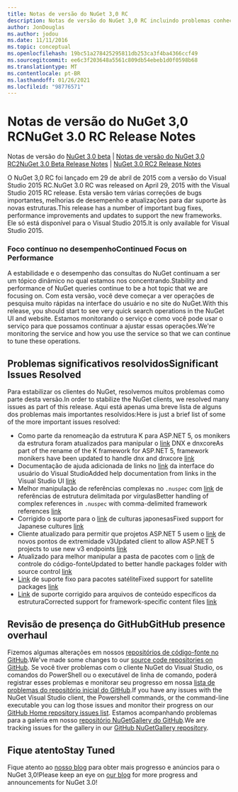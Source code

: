 ```yaml
---
title: Notas de versão do NuGet 3,0 RC
description: Notas de versão do NuGet 3,0 RC incluindo problemas conhecidos, correções de bugs, recursos adicionados e DCRs.
author: JonDouglas
ms.author: jodou
ms.date: 11/11/2016
ms.topic: conceptual
ms.openlocfilehash: 19bc51a278425295811db253ca3f4ba4366ccf49
ms.sourcegitcommit: ee6c3f203648a5561c809db54ebeb1d0f0598b68
ms.translationtype: MT
ms.contentlocale: pt-BR
ms.lasthandoff: 01/26/2021
ms.locfileid: "98776571"
---
```

# <a name="nuget-30-rc-release-notes"></a><span data-ttu-id="8995f-103">Notas de versão do NuGet 3,0 RC</span><span class="sxs-lookup"><span data-stu-id="8995f-103">NuGet 3.0 RC Release Notes</span></span>

<span data-ttu-id="8995f-104">Notas de versão do [NuGet 3,0 beta](../release-notes/nuget-3.0-beta.md)  |  [Notas de versão do NuGet 3,0 RC2](../release-notes/nuget-3.0-RC2.md)</span><span class="sxs-lookup"><span data-stu-id="8995f-104">[NuGet 3.0 Beta Release Notes](../release-notes/nuget-3.0-beta.md) | [NuGet 3.0 RC2 Release Notes](../release-notes/nuget-3.0-RC2.md)</span></span>

<span data-ttu-id="8995f-105">O NuGet 3,0 RC foi lançado em 29 de abril de 2015 com a versão do Visual Studio 2015 RC.</span><span class="sxs-lookup"><span data-stu-id="8995f-105">NuGet 3.0 RC was released on April 29, 2015 with the Visual Studio 2015 RC release.</span></span> <span data-ttu-id="8995f-106">Esta versão tem várias correções de bugs importantes, melhorias de desempenho e atualizações para dar suporte às novas estruturas.</span><span class="sxs-lookup"><span data-stu-id="8995f-106">This release has a number of important bug fixes, performance improvements and updates to support the new frameworks.</span></span>  <span data-ttu-id="8995f-107">Ele só está disponível para o Visual Studio 2015.</span><span class="sxs-lookup"><span data-stu-id="8995f-107">It is only available for Visual Studio 2015.</span></span>

### <a name="continued-focus-on-performance"></a><span data-ttu-id="8995f-108">Foco contínuo no desempenho</span><span class="sxs-lookup"><span data-stu-id="8995f-108">Continued Focus on Performance</span></span>

<span data-ttu-id="8995f-109">A estabilidade e o desempenho das consultas do NuGet continuam a ser um tópico dinâmico no qual estamos nos concentrando.</span><span class="sxs-lookup"><span data-stu-id="8995f-109">Stability and performance of NuGet queries continue to be a hot topic that we are focusing on.</span></span>  <span data-ttu-id="8995f-110">Com esta versão, você deve começar a ver operações de pesquisa muito rápidas na interface do usuário e no site do NuGet.</span><span class="sxs-lookup"><span data-stu-id="8995f-110">With this release, you should start to see very quick search operations in the NuGet UI and website.</span></span>  <span data-ttu-id="8995f-111">Estamos monitorando o serviço e como você pode usar o serviço para que possamos continuar a ajustar essas operações.</span><span class="sxs-lookup"><span data-stu-id="8995f-111">We're monitoring the service and how you use the service so that we can continue to tune these operations.</span></span>

## <a name="significant-issues-resolved"></a><span data-ttu-id="8995f-112">Problemas significativos resolvidos</span><span class="sxs-lookup"><span data-stu-id="8995f-112">Significant Issues Resolved</span></span>

<span data-ttu-id="8995f-113">Para estabilizar os clientes do NuGet, resolvemos muitos problemas como parte desta versão.</span><span class="sxs-lookup"><span data-stu-id="8995f-113">In order to stabilize the NuGet clients, we resolved many issues as part of this release.</span></span>  <span data-ttu-id="8995f-114">Aqui está apenas uma breve lista de alguns dos problemas mais importantes resolvidos:</span><span class="sxs-lookup"><span data-stu-id="8995f-114">Here is just a brief list of some of the more important issues resolved:</span></span>

* <span data-ttu-id="8995f-115">Como parte da renomeação da estrutura K para ASP.NET 5, os monikers da estrutura foram atualizados para manipular o [link](https://github.com/NuGet/Home/issues/215) DNX e dnxcore</span><span class="sxs-lookup"><span data-stu-id="8995f-115">As part of the rename of the K framework for ASP.NET 5, framework monikers have been updated to handle dnx and dnxcore [link](https://github.com/NuGet/Home/issues/215)</span></span>
* <span data-ttu-id="8995f-116">Documentação de ajuda adicionada de links no [link](https://github.com/NuGet/Home/issues/232) da interface do usuário do Visual Studio</span><span class="sxs-lookup"><span data-stu-id="8995f-116">Added help documentation from links in the Visual Studio UI [link](https://github.com/NuGet/Home/issues/232)</span></span>
* <span data-ttu-id="8995f-117">Melhor manipulação de referências complexas no `.nuspec` com [link](https://github.com/NuGet/Home/issues/276) de referências de estrutura delimitada por vírgulas</span><span class="sxs-lookup"><span data-stu-id="8995f-117">Better handling of complex references in `.nuspec` with comma-delimited framework references [link](https://github.com/NuGet/Home/issues/276)</span></span>
* <span data-ttu-id="8995f-118">Corrigido o suporte para o [link](https://github.com/NuGet/Home/issues/253) de culturas japonesas</span><span class="sxs-lookup"><span data-stu-id="8995f-118">Fixed support for Japanese cultures [link](https://github.com/NuGet/Home/issues/253)</span></span>
* <span data-ttu-id="8995f-119">Cliente atualizado para permitir que projetos ASP.NET 5 usem o [link](https://github.com/NuGet/Home/issues/219) de novos pontos de extremidade v3</span><span class="sxs-lookup"><span data-stu-id="8995f-119">Updated client to allow ASP.NET 5 projects to use new v3 endpoints [link](https://github.com/NuGet/Home/issues/219)</span></span>
* <span data-ttu-id="8995f-120">Atualizado para melhor manipular a pasta de pacotes com o [link](https://github.com/NuGet/Home/issues/56) de controle do código-fonte</span><span class="sxs-lookup"><span data-stu-id="8995f-120">Updated to better handle packages folder with source control [link](https://github.com/NuGet/Home/issues/56)</span></span>
* <span data-ttu-id="8995f-121">[Link](https://github.com/NuGet/Home/issues/17) de suporte fixo para pacotes satélite</span><span class="sxs-lookup"><span data-stu-id="8995f-121">Fixed support for satellite packages [link](https://github.com/NuGet/Home/issues/17)</span></span>
* <span data-ttu-id="8995f-122">[Link](https://github.com/NuGet/Home/issues/18) de suporte corrigido para arquivos de conteúdo específicos da estrutura</span><span class="sxs-lookup"><span data-stu-id="8995f-122">Corrected support for framework-specific content files [link](https://github.com/NuGet/Home/issues/18)</span></span>

## <a name="github-presence-overhaul"></a><span data-ttu-id="8995f-123">Revisão de presença do GitHub</span><span class="sxs-lookup"><span data-stu-id="8995f-123">GitHub presence overhaul</span></span>

<span data-ttu-id="8995f-124">Fizemos algumas alterações em nossos [repositórios de código-fonte no GitHub](http://github.com/nuget/home).</span><span class="sxs-lookup"><span data-stu-id="8995f-124">We've made some changes to our [source code repositories on GitHub](http://github.com/nuget/home).</span></span>  <span data-ttu-id="8995f-125">Se você tiver problemas com o cliente NuGet do Visual Studio, os comandos do PowerShell ou o executável de linha de comando, poderá registrar esses problemas e monitorar seu progresso em nossa [lista de problemas do repositório inicial do GitHub](http://github.com/nuget/home/issues).</span><span class="sxs-lookup"><span data-stu-id="8995f-125">If you have any issues with the NuGet Visual Studio client, the Powershell commands, or the command-line executable you can log those issues and monitor their progress on our [GitHub Home repository issues list](http://github.com/nuget/home/issues).</span></span>  <span data-ttu-id="8995f-126">Estamos acompanhando problemas para a galeria em nosso [repositório NuGetGallery do GitHub](http://github.com/nuget/NuGetGallery/issues).</span><span class="sxs-lookup"><span data-stu-id="8995f-126">We are tracking issues for the gallery in our [GitHub NuGetGallery repository](http://github.com/nuget/NuGetGallery/issues).</span></span>


## <a name="stay-tuned"></a><span data-ttu-id="8995f-127">Fique atento</span><span class="sxs-lookup"><span data-stu-id="8995f-127">Stay Tuned</span></span>

<span data-ttu-id="8995f-128">Fique atento ao [nosso blog](http://blog.nuget.org) para obter mais progresso e anúncios para o NuGet 3,0!</span><span class="sxs-lookup"><span data-stu-id="8995f-128">Please keep an eye on [our blog](http://blog.nuget.org) for more progress and announcements for NuGet 3.0!</span></span>